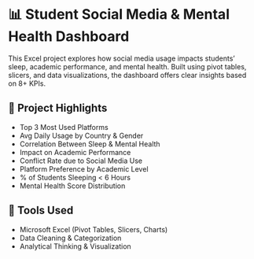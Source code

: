 # 📊 Student Social Media & Mental Health Dashboard

This Excel project explores how social media usage impacts students’ sleep, academic performance, and mental health. Built using pivot tables, slicers, and data visualizations, the dashboard offers clear insights based on 8+ KPIs.

## 🚀 Project Highlights
- Top 3 Most Used Platforms
- Avg Daily Usage by Country & Gender
- Correlation Between Sleep & Mental Health
- Impact on Academic Performance
- Conflict Rate due to Social Media Use
- Platform Preference by Academic Level
- % of Students Sleeping < 6 Hours
- Mental Health Score Distribution

## 📌 Tools Used
- Microsoft Excel (Pivot Tables, Slicers, Charts)
- Data Cleaning & Categorization
- Analytical Thinking & Visualization
